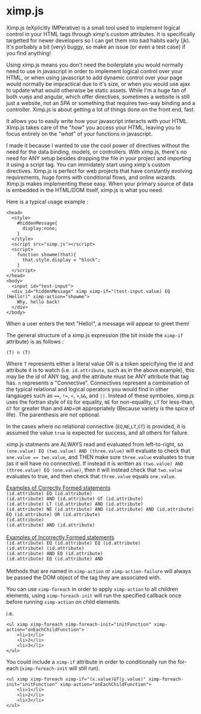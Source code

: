 # ximp.js
Ximp.js (eXplicitly IMPerative) is a small tool used to implement logical control in your HTML tags through ximp's custom attributes. It is specifically targetted for newer developers so I can get them into bad habits early (jk). It's porbably a bit (very) buggy, so make an issue (or even a test case) if you find anything!

Using ximp.js means you don't need the boilerplate you would normally need to use in javascript in order to implement logical control over your HTML, or when using javascript to add dynamic control over your page would normally be impractical due to it's size, or when you would use ajax to update what would otherwise be static assets. While I'm a huge fan of both vuejs and angular, which offer directives, sometimes a website is still just a website, not an SPA or something that requires two-way binding and a controller. Ximp.js is about getting a lot of things done on the front end, fast.

It allows you to easily write how your javascript interacts with your HTML. Ximp.js takes care of the "<i>how</i>" you access your HTML, leaving you to focus entirely on the "<i>what</i>" of your functions in javascript.

I made it because I wanted to use the cool power of directives without the need for the data binding, models, or controllers. With ximp.js, there's no need for ANY setup besides dropping the file in your project and importing it using a script tag. You can immidately start using ximp's custom directives. Ximp.js is perfect for web projects that have constantly evolving requirements, huge forms with conditional flows, and online wizards. Ximp.js makes implementing these easy. When your primary source of data is embedded in the HTML/DOM itself, ximp.js is what you need.

Here is a typical usage example :

```
<head>
  <style>
    #hiddenMessage{
      display:none;
    }
  </style>
  <script src="ximp.js"></script>
  <script>
    function showme(that){
      that.style.display = "block";
    }
  </script>
</head>
<body>
  <input id="test-input">
  <div id="hiddenMessage" ximp ximp-if="(test-input.value) EQ (Hello!)" ximp-action="showme">
    Why, hello back!
  </div>
</body>
```

When a user enters the text "Hello!", a message will appear to greet them!

The general structure of a ximp.js expression (the bit inside the `ximp-if` attribute) is as follows : 

`(T) n (T)`

Where `T` represents either a literal value OR is a token speicifying the id and attribute it is to watch (i.e. `id.attribute`, such as in the above example), this may be the id of ANY tag, and the attribute must be ANY attribute that tag has. `n` represents a "Connective". Connectives represent a combination of the typical relational and logical operators you would find in other langauges such as `==`, `!=`, `<`, `>`,`&&`, and `||`. Instead of these symboles, ximp.js uses the fortran style of `EQ` for equality, `NE` for non-equality, `LT` for less-than, `GT` for greater than and `AND`+`OR` appropriately (Because variety is the spice of life). The parenthesis are not optional.

In the cases where no relational connective (`EQ`,`NE`,`LT`,`GT`) is provided, it is assumed the value `true` is expected for success, and all others for failure.

ximp.js statments are ALWAYS read and evaluated from left-to-right, so `(one.value) EQ (two.value) AND (three.value)` will evaluate to check that `one.value == two.value`, and THEN make sure `three.value` evaluates to true (as it will have no connective). If instead it is written as `(two.value) AND (three.value) EQ (one.value)`, then it will instead check that `two.value` evaluates to true, and then check that `three.value` equals `one.value`.

<u>Examples of Correctly Formed statements</u>
<br/>
`(id.attribute) EQ (id.attribute)`<br/>
`(id.attribute) AND (id.attribute) GT (id.attribute)`<br/>
`(id.attribute) LT (id.attribute) AND (id.attribute)`<br/>
`(id.attribute) NE (id.attribute) AND (id.attribute) AND (id.attribute) EQ (id.attribute) OR (id.attribute)`<br/>
`(id.attribute)`<br/>
`(id.attribute) AND (id.attribute)`<br/>
<br/>
<u>Examples of Incorrectly Formed statements</u>
<br/>
`(id.attribute) EQ (id.attribute) EQ (id.attribute)`<br/>
`(id.attribute) (id.attribute)`<br/>
`(id.attribute) AND EQ (id.attribute)`<br/>
`(id.attribute) EQ (id.attribute) AND`<br/>
<br/>
Methods that are named in `ximp-action` or `ximp-action-failure` will always be passed the DOM object of the tag they are associated with.

You can use `ximp-foreach` in order to apply `ximp-action` to all children elements, using `ximp-foreach-init` will run the specified callback once before running `ximp-action` on child elements.

i.e. 

```
<ul ximp ximp-foreach ximp-foreach-init="initFunction" ximp-action="onEachChildFunction">
    <li>1</li>
    <li>2</li>
    <li>3</li>
</ul>
```

You could include a `ximp-if` attribute in order to conditionally run the for-each (`ximp-foreach-init` will still run).

```
<ul ximp ximp-foreach ximp-if="(x.value)GT(y.value)" ximp-foreach-init="initFunction" ximp-action="onEachChildFunction">
    <li>1</li>
    <li>2</li>
    <li>3</li>
</ul>
```
